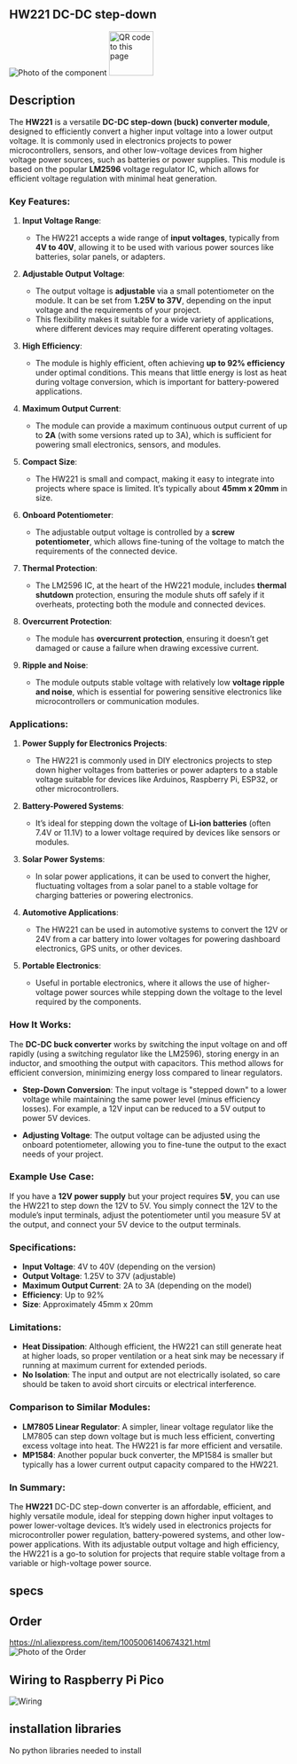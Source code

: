 ## HW221 DC-DC step-down

<img src="HW221_Photo.jpg" alt="Photo of the component">
<img src="HW221_QR_code.jpg" alt="QR code to this page" width="80" height="80">

## Description
The **HW221** is a versatile **DC-DC step-down (buck) converter module**, designed to efficiently convert a higher input voltage into a lower output voltage. It is commonly used in electronics projects to power microcontrollers, sensors, and other low-voltage devices from higher voltage power sources, such as batteries or power supplies. This module is based on the popular **LM2596** voltage regulator IC, which allows for efficient voltage regulation with minimal heat generation.

### Key Features:
1. **Input Voltage Range**:
   - The HW221 accepts a wide range of **input voltages**, typically from **4V to 40V**, allowing it to be used with various power sources like batteries, solar panels, or adapters.

2. **Adjustable Output Voltage**:
   - The output voltage is **adjustable** via a small potentiometer on the module. It can be set from **1.25V to 37V**, depending on the input voltage and the requirements of your project.
   - This flexibility makes it suitable for a wide variety of applications, where different devices may require different operating voltages.

3. **High Efficiency**:
   - The module is highly efficient, often achieving **up to 92% efficiency** under optimal conditions. This means that little energy is lost as heat during voltage conversion, which is important for battery-powered applications.
   
4. **Maximum Output Current**:
   - The module can provide a maximum continuous output current of up to **2A** (with some versions rated up to 3A), which is sufficient for powering small electronics, sensors, and modules.

5. **Compact Size**:
   - The HW221 is small and compact, making it easy to integrate into projects where space is limited. It’s typically about **45mm x 20mm** in size.

6. **Onboard Potentiometer**:
   - The adjustable output voltage is controlled by a **screw potentiometer**, which allows fine-tuning of the voltage to match the requirements of the connected device.

7. **Thermal Protection**:
   - The LM2596 IC, at the heart of the HW221 module, includes **thermal shutdown** protection, ensuring the module shuts off safely if it overheats, protecting both the module and connected devices.
   
8. **Overcurrent Protection**:
   - The module has **overcurrent protection**, ensuring it doesn’t get damaged or cause a failure when drawing excessive current.

9. **Ripple and Noise**:
   - The module outputs stable voltage with relatively low **voltage ripple and noise**, which is essential for powering sensitive electronics like microcontrollers or communication modules.

### Applications:
1. **Power Supply for Electronics Projects**:
   - The HW221 is commonly used in DIY electronics projects to step down higher voltages from batteries or power adapters to a stable voltage suitable for devices like Arduinos, Raspberry Pi, ESP32, or other microcontrollers.
   
2. **Battery-Powered Systems**:
   - It’s ideal for stepping down the voltage of **Li-ion batteries** (often 7.4V or 11.1V) to a lower voltage required by devices like sensors or modules.

3. **Solar Power Systems**:
   - In solar power applications, it can be used to convert the higher, fluctuating voltages from a solar panel to a stable voltage for charging batteries or powering electronics.

4. **Automotive Applications**:
   - The HW221 can be used in automotive systems to convert the 12V or 24V from a car battery into lower voltages for powering dashboard electronics, GPS units, or other devices.

5. **Portable Electronics**:
   - Useful in portable electronics, where it allows the use of higher-voltage power sources while stepping down the voltage to the level required by the components.

### How It Works:
The **DC-DC buck converter** works by switching the input voltage on and off rapidly (using a switching regulator like the LM2596), storing energy in an inductor, and smoothing the output with capacitors. This method allows for efficient conversion, minimizing energy loss compared to linear regulators.

- **Step-Down Conversion**: The input voltage is "stepped down" to a lower voltage while maintaining the same power level (minus efficiency losses). For example, a 12V input can be reduced to a 5V output to power 5V devices.
  
- **Adjusting Voltage**: The output voltage can be adjusted using the onboard potentiometer, allowing you to fine-tune the output to the exact needs of your project.

### Example Use Case:
If you have a **12V power supply** but your project requires **5V**, you can use the HW221 to step down the 12V to 5V. You simply connect the 12V to the module’s input terminals, adjust the potentiometer until you measure 5V at the output, and connect your 5V device to the output terminals.

### Specifications:
- **Input Voltage**: 4V to 40V (depending on the version)
- **Output Voltage**: 1.25V to 37V (adjustable)
- **Maximum Output Current**: 2A to 3A (depending on the model)
- **Efficiency**: Up to 92%
- **Size**: Approximately 45mm x 20mm

### Limitations:
- **Heat Dissipation**: Although efficient, the HW221 can still generate heat at higher loads, so proper ventilation or a heat sink may be necessary if running at maximum current for extended periods.
- **No Isolation**: The input and output are not electrically isolated, so care should be taken to avoid short circuits or electrical interference.

### Comparison to Similar Modules:
- **LM7805 Linear Regulator**: A simpler, linear voltage regulator like the LM7805 can step down voltage but is much less efficient, converting excess voltage into heat. The HW221 is far more efficient and versatile.
- **MP1584**: Another popular buck converter, the MP1584 is smaller but typically has a lower current output capacity compared to the HW221.

### In Summary:
The **HW221** DC-DC step-down converter is an affordable, efficient, and highly versatile module, ideal for stepping down higher input voltages to power lower-voltage devices. It’s widely used in electronics projects for microcontroller power regulation, battery-powered systems, and other low-power applications. With its adjustable output voltage and high efficiency, the HW221 is a go-to solution for projects that require stable voltage from a variable or high-voltage power source.

## specs

## Order
<a href="https://nl.aliexpress.com/item/1005006140674321.html">https://nl.aliexpress.com/item/1005006140674321.html</a>
<img src="HW221_Order.jpg" alt="Photo of the Order">

## Wiring to Raspberry Pi Pico

<img src="HW221_Wiring.jpg" alt="Wiring" >


## installation libraries

No python libraries needed to install




